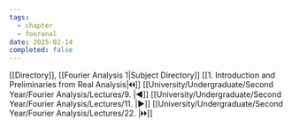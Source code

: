 ```yaml
---
tags:
  - chapter
  - fouranal
date: 2025-02-14
completed: false
---
```

[[Directory]], [[Fourier Analysis 1|Subject Directory]]
[[1. Introduction and Preliminaries from Real Analysis|🞀🞀]] [[University/Undergraduate/Second Year/Fourier Analysis/Lectures/9. |◀]] [[University/Undergraduate/Second Year/Fourier Analysis/Lectures/11. |▶]] [[University/Undergraduate/Second Year/Fourier Analysis/Lectures/22. |🞂🞂]]
# 
## 
### 